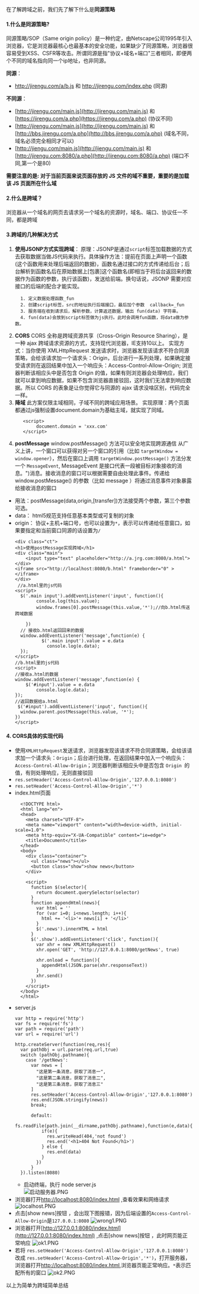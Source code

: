 在了解跨域之前，我们先了解下什么是**同源策略**
#### 1.什么是同源策略?
同源策略/SOP（Same origin policy）是一种约定，由Netscape公司1995年引入浏览器，它是浏览器最核心也最基本的安全功能，如果缺少了同源策略，浏览器很容易受到XSS、CSFR等攻击。所谓同源是指"协议+域名+端口"三者相同，即便两个不同的域名指向同一个ip地址，也非同源。

**同源**： 
- http://jirengu.com/a/b.js 和 http://jirengu.com/index.php (同源)

**不同源**：
-  [http://jirengu.com/main.js](http://jirengu.com/main.js) 和 [https://jirengu.com/a.php](https://jirengu.com/a.php) (协议不同)
- [http://jirengu.com/main.js](http://jirengu.com/main.js) 和 [http://bbs.jirengu.com/a.php](http://bbs.jirengu.com/a.php) (域名不同，域名必须完全相同才可以)
- [http://jiengu.com/main.js](http://jiengu.com/main.js) 和 [http://jirengu.com:8080/a.php](http://jirengu.com:8080/a.php) (端口不同,第一个是80)

**需要注意的是: 对于当前页面来说页面存放的 JS 文件的域不重要，重要的是加载该 JS 页面所在什么域**

#### 2.什么是跨域？
浏览器从一个域名的网页去请求另一个域名的资源时，域名、端口、协议任一不同，都是跨域
#### 3.跨域的几种解决方式
1.  **使用JSONP方式实现跨域**：
     原理：JSONP是通过`script`标签加载数据的方式去获取数据当做JS代码来执行。具体操作方法：提前在页面上声明一个函数(这个函数用来处理后端返回的数据)，函数名通过接口的方式传递给后台；后台解析到函数名后在原始数据上[包裹]这个函数名(即相当于将后台返回来的数据作为函数的参数，执行该函数)，发送给前端。换句话说，JSONP 需要对应接口的后端的配合才能实现。
    ```
      1. 定义数据处理函数_fun
      2. 创建script标签，src的地址执行后端接口，最后加个参数  callback=_fun
      3. 服务端在收到请求后，解析参数，计算返还数据，输出 fun(data) 字符串。
      4. fun(data)会放到script标签做为js执行。此时会调用fun函数，将data做为参数。
    ```
2. **CORS** 
CORS 全称是跨域资源共享（Cross-Origin Resource Sharing），是一种 ajax 跨域请求资源的方式，支持现代浏览器，IE支持10以上。
实现方式：当你使用 XMLHttpRequest 发送请求时，浏览器发现该请求不符合同源策略，会给该请求加一个请求头：Origin，后台进行一系列处理，如果确定接受请求则在返回结果中加入一个响应头：Access-Control-Allow-Origin; 浏览器判断该相应头中是否包含 Origin 的值，如果有则浏览器会处理响应，我们就可以拿到响应数据，如果不包含浏览器直接驳回，这时我们无法拿到响应数据。所以 CORS 的表象是让你觉得它与同源的 ajax 请求没啥区别，代码完全一样。
3. **降域**
此方案仅限主域相同，子域不同的跨域应用场景。
实现原理：两个页面都通过js强制设置document.domain为基础主域，就实现了同域。
    ```
       <script>
            document.domain = 'xxx.com'
       </script>
    ```
4.  **postMessage**
      window.postMessage() 方法可以安全地实现跨源通信
      从广义上讲，一个窗口可以获得对另一个窗口的引用（比如 `targetWindow = window.opener`），然后在窗口上调用 `targetWindow.postMessage()` 方法分发一个  `MessageEvent`, MessageEvent  是接口代表一段被目标对象接收的消息。")消息。接收消息的窗口可以根据需要自由处理此事件。传递给 window.postMessage() 的参数（比如 message ）将通过消息事件对象暴露给接收消息的窗口
 - 用法：postMessage(data,origin,[transfer])方法接受两个参数，第三个参数可选。
- data： html5规范支持任意基本类型或可复制的对象
- origin： 协议+主机+端口号，也可以设置为`*`，表示可以传递给任意窗口，如果要指定和当前窗口同源的话设置为`/`
    ```
    <div class="ct">
	<h1>使用postMessage实现跨域</h1>
	<div class="main">
		<input type="text" placeholder="http://a.jrg.com:8080/a.html">
	</div>
	<iframe src="http://localhost:8080/b.html" frameborder="0" ></iframe>
    </div>
     //a.html里的js代码
    <script>
      $('.main input').addEventListener('input', function(){
	        console.log(this.value);
	        window.frames[0].postMessage(this.value,'*');//向b.html传送跨域数据

        })
      // 接收b.html返回回来的数据
      window.addEventListener('message',function(e) {
	          $('.main input').value = e.data  
                console.log(e.data);
      });
    </script>
    //b.html里的js代码
    <script>
    //接收a.html的数据
  window.addEventListener('message',function(e) {
	    $('#input').value = e.data
            console.log(e.data);
    });   
    //返回数据给a.html
     $('#input').addEventListener('input', function(){
	  window.parent.postMessage(this.value, '*');
    })
   </script>
     ```
 #### 4. CORS具体的实现代码
- 使用`XMLHttpRequest`发送请求，浏览器发现该请求不符合同源策略，会给该请求加一个请求头：`Origin`；后台进行处理，在返回结果中加入一个响应头：`Access-Control-Allow-Origin`；浏览器判断该相应头中是否包含 `Origin `的值，有则处理响应，无则直接驳回
- `res.setHeader('Access-Control-Allow-Origin','127.0.0.1:8080')`
- `res.setHeader('Access-Control-Allow-Origin','*')`
- index.html页面
  ```
    <!DOCTYPE html>
    <html lang="en">
    <head>
      <meta charset="UTF-8">
      <meta name="viewport" content="width=device-width, initial-scale=1.0">
      <meta http-equiv="X-UA-Compatible" content="ie=edge">
      <title>Document</title>
    </head>
    <body>
      <div class="container">
        <ul class="news"></ul>
        <button class="show">show news</button>
      </div>

      <script>
        function $(selector){
          return document.querySelector(selector)
        }
        function appendHtml(news){
          var html = ''
          for (var i=0; i<news.length; i++){
            html += '<li>'+ news[i] + '</li>'
          }
          $('.news').innerHTML = html
        }
        $('.show').addEventListener('click', function(){
          var xhr = new XMLHttpRequest()
          xhr.open('GET', 'http://127.0.0.1:8080/getNews', true)
          
          xhr.onload = function(){
            appendHtml(JSON.parse(xhr.responseText))
          }
          xhr.send()
        })
      </script>
    </body>
    </html>
  ```
 - server.js
    ```
    var http = require('http')
    var fs = require('fs')
    var path = require('path')
    var url = require('url')

    http.createServer(function(req,res){
      var pathObj = url.parse(req.url,true)
      switch (pathObj.pathname){
        case '/getNews':
          var news = [
            "这是第一条消息，获取了消息一",
            "这是第二条消息，获取了消息二",
            "这是第三条消息，获取了消息三"
          ]
          res.setHeader('Access-Control-Allow-Origin','127.0.0.1:8080')
          res.end(JSON.stringify(news))
          break;
        
          default:
            fs.readFile(path.join(__dirname,pathObj.pathname),function(e,data){
              if(e){
                res.writeHead(404,'not found')
                res.end('<h1>404 Not Found</h1>')
              } else {
                res.end(data)
              }
            })
          } 
      }).listen(8080)
    ```
    - 启动终端，执行 node server.js              
![启动服务器.PNG](https://upload-images.jianshu.io/upload_images/14422192-7cd736c68ff40530.PNG?imageMogr2/auto-orient/strip%7CimageView2/2/w/1240)
- 浏览器打开[http://localhost:8080/index.html](http://localhost:8080/index.html) ,查看效果和网络请求
  ![localhost.PNG](https://upload-images.jianshu.io/upload_images/14422192-3f1307096458d4ad.PNG?imageMogr2/auto-orient/strip%7CimageView2/2/w/1240)
- 点击[show news]按钮 ，会出现下图报错，因为后端设置的`Access-Control-Allow-Origin`是`127.0.0.1:8080`   ![wrong1.PNG](https://upload-images.jianshu.io/upload_images/14422192-6d2b80f0186ad1a2.PNG?imageMogr2/auto-orient/strip%7CimageView2/2/w/1240)
- 浏览器打开[http://127.0.0.1:8080/index.html](http://127.0.0.1:8080/index.html) ,点击[show news]按钮 ，此时网页能正常响应
![ok1.PNG](https://upload-images.jianshu.io/upload_images/14422192-10fcc4cde708c553.PNG?imageMogr2/auto-orient/strip%7CimageView2/2/w/1240)
- 若将 `res.setHeader('Access-Control-Allow-Origin','127.0.0.1:8080')`
改成 `res.setHeader('Access-Control-Allow-Origin','*')`，打开服务器，浏览器打开[http://localhost:8080/index.html](http://localhost:8080/index.html),浏览器页能正常响应。`*`表示匹配所有的窗口
 ![ok2.PNG](https://upload-images.jianshu.io/upload_images/14422192-0a17caf43ecbd312.PNG?imageMogr2/auto-orient/strip%7CimageView2/2/w/1240)


以上为简单为跨域简单总结









